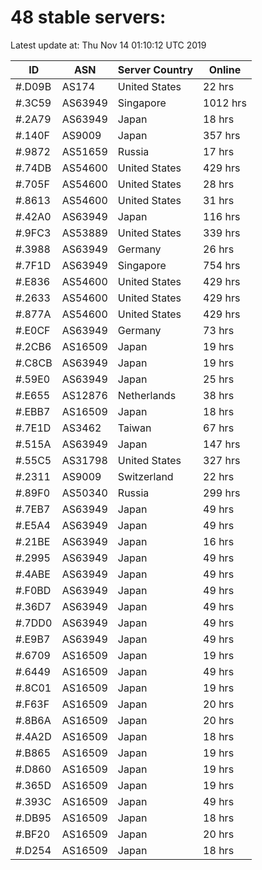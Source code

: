 # 48 stable servers:

Latest update at: Thu Nov 14 01:10:12 UTC 2019

| ID | ASN | Server Country | Online |
| -- | --- | -------------- | ------ |
| #.D09B | AS174 | United States | 22 hrs |
| #.3C59 | AS63949 | Singapore | 1012 hrs |
| #.2A79 | AS63949 | Japan | 18 hrs |
| #.140F | AS9009 | Japan | 357 hrs |
| #.9872 | AS51659 | Russia | 17 hrs |
| #.74DB | AS54600 | United States | 429 hrs |
| #.705F | AS54600 | United States | 28 hrs |
| #.8613 | AS54600 | United States | 31 hrs |
| #.42A0 | AS63949 | Japan | 116 hrs |
| #.9FC3 | AS53889 | United States | 339 hrs |
| #.3988 | AS63949 | Germany | 26 hrs |
| #.7F1D | AS63949 | Singapore | 754 hrs |
| #.E836 | AS54600 | United States | 429 hrs |
| #.2633 | AS54600 | United States | 429 hrs |
| #.877A | AS54600 | United States | 429 hrs |
| #.E0CF | AS63949 | Germany | 73 hrs |
| #.2CB6 | AS16509 | Japan | 19 hrs |
| #.C8CB | AS63949 | Japan | 19 hrs |
| #.59E0 | AS63949 | Japan | 25 hrs |
| #.E655 | AS12876 | Netherlands | 38 hrs |
| #.EBB7 | AS16509 | Japan | 18 hrs |
| #.7E1D | AS3462 | Taiwan | 67 hrs |
| #.515A | AS63949 | Japan | 147 hrs |
| #.55C5 | AS31798 | United States | 327 hrs |
| #.2311 | AS9009 | Switzerland | 22 hrs |
| #.89F0 | AS50340 | Russia | 299 hrs |
| #.7EB7 | AS63949 | Japan | 49 hrs |
| #.E5A4 | AS63949 | Japan | 49 hrs |
| #.21BE | AS63949 | Japan | 16 hrs |
| #.2995 | AS63949 | Japan | 49 hrs |
| #.4ABE | AS63949 | Japan | 49 hrs |
| #.F0BD | AS63949 | Japan | 49 hrs |
| #.36D7 | AS63949 | Japan | 49 hrs |
| #.7DD0 | AS63949 | Japan | 49 hrs |
| #.E9B7 | AS63949 | Japan | 49 hrs |
| #.6709 | AS16509 | Japan | 19 hrs |
| #.6449 | AS16509 | Japan | 49 hrs |
| #.8C01 | AS16509 | Japan | 19 hrs |
| #.F63F | AS16509 | Japan | 20 hrs |
| #.8B6A | AS16509 | Japan | 20 hrs |
| #.4A2D | AS16509 | Japan | 18 hrs |
| #.B865 | AS16509 | Japan | 19 hrs |
| #.D860 | AS16509 | Japan | 19 hrs |
| #.365D | AS16509 | Japan | 19 hrs |
| #.393C | AS16509 | Japan | 49 hrs |
| #.DB95 | AS16509 | Japan | 18 hrs |
| #.BF20 | AS16509 | Japan | 20 hrs |
| #.D254 | AS16509 | Japan | 18 hrs |

